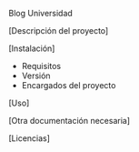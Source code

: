 Blog Universidad

[Descripción del proyecto]

[Instalación]
- Requisitos
- Versión
- Encargados del proyecto

[Uso]

[Otra documentación necesaria]

[Licencias]
